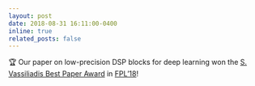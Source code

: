 ```yaml
---
layout: post
date: 2018-08-31 16:11:00-0400
inline: true
related_posts: false
---
```


🏆 Our paper on low-precision DSP blocks for deep learning won the [S. Vassiliadis Best Paper Award](https://x.com/FPL2018/status/1034609638719807488) in [FPL’18](https://fpl.org/)!
